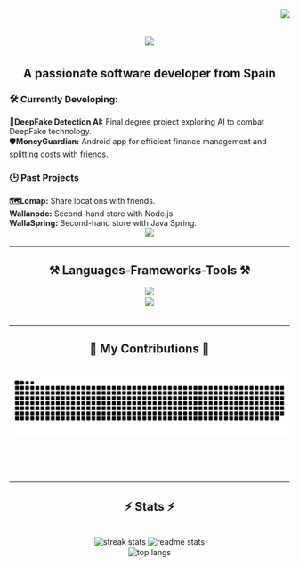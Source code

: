 <img align="right" src="https://visitor-badge.laobi.icu/badge?page_id=Pablo-ArgF.Pablo-ArgF" />

<h1 align="center">
    <img src="https://readme-typing-svg.herokuapp.com/?font=Righteous&size=35&&color=F7F7F7&background=5D5D5D9Acenter=true&vCenter=true&width=500&height=70&duration=4000&lines=Hi+There!+👋;+I'm+Pablo+Argallero+🐒!;" />
</h1>

<h2 align="center">A passionate software developer from Spain</h2>
<div >
    <h3>🛠️ Currently Developing:</h3>
    <div>
        🦾<strong>DeepFake Detection AI:</strong> Final degree project exploring AI to combat DeepFake technology.<br>
        🛡️<strong>MoneyGuardian:</strong> Android app for efficient finance management and splitting costs with friends.
    </div>
    <h3>🕒 Past Projects</h3>
    <div>
        <strong>🗺️Lomap:</strong> Share locations with friends.<br>
        <strong>Wallanode:</strong> Second-hand store with Node.js.<br>
        <strong>WallaSpring:</strong> Second-hand store with Java Spring.
    </div>
</div>

 
<div align="center"> 
  <a href="https://www.linkedin.com/in/pablo-argallero/" target="_blank">
    <img src="https://img.shields.io/badge/LinkedIn-0077B5?style=for-the-badge&logo=linkedin&logoColor=white" target="_blank" />
  </a>
</div>

 <hr/>
 
<h2 align="center">⚒️ Languages-Frameworks-Tools ⚒️</h2>
<div align="center">
    <img src="https://skillicons.dev/icons?i=java,python,javascript,typescript,c#,c++" /><br>
    <img src="https://skillicons.dev/icons?i=react,bootstrap,html,css,nodejs"/><br>
</div>

<br/>
<hr/>

<div align="center">
  <h2>🐍 My Contributions 🐍</h2>
  <br>
  <img alt="snake eating my contributions" src="https://raw.githubusercontent.com/salesp07/salesp07/output/github-contribution-grid-snake.svg" />
  
  <br/><br/><br/>
</div>

<hr/>

<h2 align="center">⚡ Stats ⚡</h2>
<br>
<div align=center>
  <img width=390 src="https://github-readme-streak-stats-salesp07.vercel.app/?user=Pablo-ArgF&count_private=true&theme=react&border_radius=10" alt="streak stats"/>
  <img width=390 src="https://github-readme-stats-salesp07.vercel.app/api?username=Pablo-ArgF&count_private=true&show_icons=true&theme=react&rank_icon=github&border_radius=10" alt="readme stats" />
  <br/>
  <img width=325 align="center" src="https://github-readme-stats-salesp07.vercel.app/api/top-langs/?username=Pablo-ArgF&hide=HTML&langs_count=8&layout=compact&theme=react&border_radius=10&size_weight=0.5&count_weight=0.5&exclude_repo=github-readme-stats" alt="top langs" />
</div>

